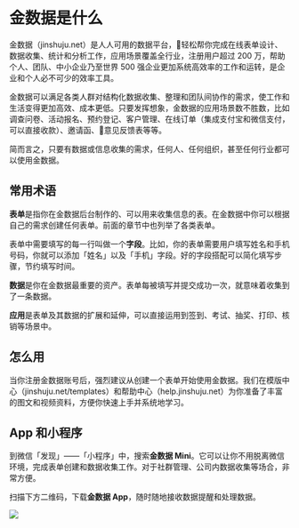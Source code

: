 # 金数据是什么

金数据（jinshuju.net）是人人可用的数据平台，轻松帮你完成在线表单设计、数据收集、统计和分析工作，应用场景覆盖全行业，注册用户超过 200 万，帮助个人、团队、中小企业乃至世界 500 强企业更加系统高效率的工作和运转，是企业和个人必不可少的效率工具。

金数据可以满足各类人群对结构化数据收集、整理和团队间协作的需求，使工作和生活变得更加高效、成本更低。只要发挥想象，金数据的应用场景数不胜数，比如调查问卷、活动报名、预约登记、客户管理、在线订单（集成支付宝和微信支付，可以直接收款）、邀请函、意见反馈表等等。

简而言之，只要有数据或信息收集的需求，任何人、任何组织，甚至任何行业都可以使用金数据。

## 常用术语

**表单**是指你在金数据后台制作的、可以用来收集信息的表。在金数据中你可以根据自己的需求创建任何表单。前面的章节中也列举了各类表单。

表单中需要填写的每一行叫做一个**字段**。比如，你的表单需要用户填写姓名和手机号码，你就可以添加「姓名」以及「手机」字段。好的字段搭配可以简化填写步骤，节约填写时间。

**数据**是你在金数据最重要的资产。表单每被填写并提交成功一次，就意味着收集到了一条数据。

**应用**是表单及其数据的扩展和延伸，可以直接运用到签到、考试、抽奖、打印、核销等场景中。

## 怎么用

当你注册金数据账号后，强烈建议从创建一个表单开始使用金数据。我们在模版中心（jinshuju.net/templates）和帮助中心（help.jinshuju.net）为你准备了丰富的图文和视频资料，方便你快速上手并系统地学习。

## App 和小程序

到微信「发现」——「小程序」中，搜索**金数据 Mini**。它可以让你不用脱离微信环境，完成表单创建和数据收集工作。对于社群管理、公司内数据收集等场合，非常方便。

扫描下方二维码，下载**金数据 App**，随时随地接收数据提醒和处理数据。

![](https://mmbiz.qpic.cn/mmbiz_png/3xSOlqCbovtNprxnSLmV14wLqAedYgMlSo2pq55Iibu02dDhCUHVsewhoQ2JY3Du0b4VNhJ948XjqFHt2zmgXGA/?)


